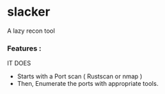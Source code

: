 # slacker
A lazy recon tool 

### Features :
IT DOES  
- Starts with a Port scan ( Rustscan or nmap )
- Then, Enumerate the ports with appropriate tools.	